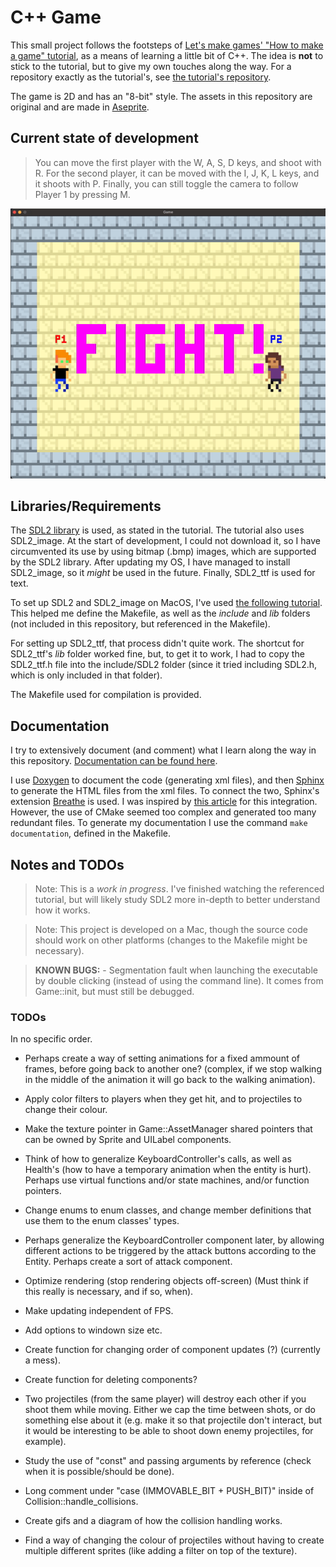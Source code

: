 # C++ Game

This small project follows the footsteps of [Let's make games' "How to make a
game"
tutorial](https://www.youtube.com/watch?v=QQzAHcojEKg&list=PLhfAbcv9cehhkG7ZQK0nfIGJC_C-wSLrx),
as a means of learning a little bit of C++. The idea is **not**
to stick to the tutorial, but to give my own touches along the
way. For a repository exactly as the tutorial's, see [the tutorial's
repository](https://github.com/carlbirch/BirchEngine).

The game is 2D and has an "8-bit" style. The assets in this
repository are original and are made in [Aseprite](https://www.aseprite.org/).

## Current state of development
> You can move the first player with the W, A, S, D keys, and shoot with R.
> For the second player, it can be moved with the I, J, K, L keys, and it shoots with P.
> Finally, you can still toggle the camera to follow Player 1 by pressing M.

![Current state of development](assets/current.gif)

## Libraries/Requirements

The [SDL2 library](https://www.libsdl.org/) is used, as stated in
the tutorial. The tutorial also uses SDL2_image. At the start of development, I could
not download it, so I have circumvented its use by using bitmap (.bmp) images, which
are supported by the SDL2 library. After updating my OS, I have managed to install
SDL2_image, so it *might* be used in the future. Finally, SDL2_ttf is used for text.

To set up SDL2 and SDL2_image on MacOS, I've used [the following tutorial](https://www.youtube.com/watch?v=Dyz9O7s7B8w&t=1002s&ab_channel=IndependentPixels). 
This helped me define the Makefile, as well as the *include* and *lib* folders 
(not included in this repository, but referenced in the Makefile).

For setting up SDL2_ttf, that process didn't quite work. The shortcut for SDL2_ttf's *lib* 
folder worked fine, but, to get it to work, I had to copy the SDL2_ttf.h file into the 
include/SDL2 folder (since it tried including SDL2.h, which is only included in that folder).

The Makefile used for compilation is provided.

## Documentation

I try to extensively document (and comment) what I learn along the
way in this repository. [Documentation can be found here](https://antoniorochaaz.github.io/CPP-Game/).

I use [Doxygen](https://www.doxygen.nl/) to document the code (generating xml files), and then [Sphinx](https://www.sphinx-doc.org/en/master/)
to generate the HTML files from the xml files. To connect the two, Sphinx's extension [Breathe](https://breathe.readthedocs.io/en/latest/) is used. 
I was inspired by [this article](https://devblogs.microsoft.com/cppblog/clear-functional-c-documentation-with-sphinx-breathe-doxygen-cmake/) for
this integration. However, the use of CMake seemed too complex and generated too many redundant files. To generate my documentation I use the
command ``make documentation``, defined in the Makefile.

## Notes and TODOs

> Note:
    This is a *work in progress*. I've finished watching the referenced tutorial, but will likely study SDL2 more in-depth to better understand how it works.

> Note:
    This project is developed on a Mac, though the source code should work on
    other platforms (changes to the Makefile might be necessary).

> **KNOWN BUGS:**
    - Segmentation fault when launching the executable by double clicking (instead of using the command line).
      It comes from Game::init, but must still be debugged.
 
### TODOs

In no specific order.

- Perhaps create a way of setting animations for a fixed ammount of frames, before going back to
  another one? (complex, if we stop walking in the middle of the animation it will go back to the walking animation).
- Apply color filters to players when they get hit, and to projectiles to change their colour.
- Make the texture pointer in Game::AssetManager shared pointers that can be owned by Sprite and UILabel components.
- Think of how to generalize KeyboardController's calls, as well as Health's (how to have a temporary animation when the entity is hurt). Perhaps use virtual functions and/or state machines, and/or function pointers.
- Change enums to enum classes, and change member definitions that use them to the enum classes' types.

- Perhaps generalize the KeyboardController component later, by allowing different
  actions to be triggered by the attack buttons according to the Entity. Perhaps create
  a sort of attack component.
- Optimize rendering (stop rendering objects off-screen) (Must think if this really is necessary,
  and if so, when).
- Make updating independent of FPS.
- Add options to windown size etc.
- Create function for changing order of component updates (?) (currently a mess).
- Create function for deleting components?
- Two projectiles (from the same player) will destroy each other if you shoot them while moving.
  Either we cap the time between shots, or do something else about it (e.g. make it so that
  projectile don't interact, but it would be interesting to be able to shoot down enemy projectiles, for example).
- Study the use of "const" and passing arguments by reference (check when it is possible/should be done).
- Long comment under "case (IMMOVABLE_BIT + PUSH_BIT)" inside of Collision::handle_collisions.
- Create gifs and a diagram of how the collision handling works.
- Find a way of changing the colour of projectiles without having to create multiple different sprites
  (like adding a filter on top of the texture).